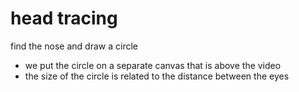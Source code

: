 # head tracing

find the nose and draw a circle

- we put the circle on a separate canvas that is above the video
- the size of the circle is related to the distance between the eyes
